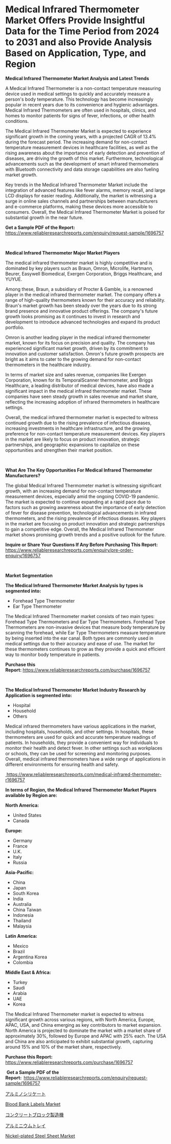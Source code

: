 <p><h1>Medical Infrared Thermometer Market Offers Provide Insightful Data for the Time Period from 2024 to 2031 and also Provide Analysis Based on Application, Type, and Region</h1></p><p><strong>Medical Infrared Thermometer Market Analysis and Latest Trends</strong></p>
<p><p>A Medical Infrared Thermometer is a non-contact temperature measuring device used in medical settings to quickly and accurately measure a person's body temperature. This technology has become increasingly popular in recent years due to its convenience and hygienic advantages. Medical Infrared Thermometers are often used in hospitals, clinics, and homes to monitor patients for signs of fever, infections, or other health conditions.</p><p>The Medical Infrared Thermometer Market is expected to experience significant growth in the coming years, with a projected CAGR of 13.4% during the forecast period. The increasing demand for non-contact temperature measurement devices in healthcare facilities, as well as the rising awareness about the importance of early detection and prevention of diseases, are driving the growth of this market. Furthermore, technological advancements such as the development of smart infrared thermometers with Bluetooth connectivity and data storage capabilities are also fueling market growth.</p><p>Key trends in the Medical Infrared Thermometer Market include the integration of advanced features like fever alarms, memory recall, and large LCD displays for easier reading. Additionally, the market is witnessing a surge in online sales channels and partnerships between manufacturers and e-commerce platforms, making these devices more accessible to consumers. Overall, the Medical Infrared Thermometer Market is poised for substantial growth in the near future.</p></p>
<p><strong>Get a Sample PDF of the Report:&nbsp;</strong> <a href="https://www.reliableresearchreports.com/enquiry/request-sample/1696757">https://www.reliableresearchreports.com/enquiry/request-sample/1696757</a></p>
<p>&nbsp;</p>
<p><strong>Medical Infrared Thermometer Major Market Players</strong></p>
<p><p>The medical infrared thermometer market is highly competitive and is dominated by key players such as Braun, Omron, Microlife, Hartmann, Beurer, Easywell Biomedical, Exergen Corporation, Briggs Healthcare, and YUYUE.</p><p>Among these, Braun, a subsidiary of Procter & Gamble, is a renowned player in the medical infrared thermometer market. The company offers a range of high-quality thermometers known for their accuracy and reliability. Braun's market growth has been steady over the years due to its strong brand presence and innovative product offerings. The company's future growth looks promising as it continues to invest in research and development to introduce advanced technologies and expand its product portfolio.</p><p>Omron is another leading player in the medical infrared thermometer market, known for its focus on precision and quality. The company has experienced significant market growth, driven by its commitment to innovation and customer satisfaction. Omron's future growth prospects are bright as it aims to cater to the growing demand for non-contact thermometers in the healthcare industry.</p><p>In terms of market size and sales revenue, companies like Exergen Corporation, known for its TemporalScanner thermometer, and Briggs Healthcare, a leading distributor of medical devices, have also made a significant impact in the medical infrared thermometer market. These companies have seen steady growth in sales revenue and market share, reflecting the increasing adoption of infrared thermometers in healthcare settings.</p><p>Overall, the medical infrared thermometer market is expected to witness continued growth due to the rising prevalence of infectious diseases, increasing investments in healthcare infrastructure, and the growing preference for non-contact temperature measurement devices. Key players in the market are likely to focus on product innovation, strategic partnerships, and geographic expansions to capitalize on these opportunities and strengthen their market position.</p></p>
<p>&nbsp;</p>
<p><strong>What Are The Key Opportunities For Medical Infrared Thermometer Manufacturers?</strong></p>
<p><p>The global Medical Infrared Thermometer market is witnessing significant growth, with an increasing demand for non-contact temperature measurement devices, especially amid the ongoing COVID-19 pandemic. The market is expected to continue expanding at a rapid pace due to factors such as growing awareness about the importance of early detection of fever for disease prevention, technological advancements in infrared thermometers, and the rising prevalence of infectious diseases. Key players in the market are focusing on product innovation and strategic partnerships to gain a competitive edge. Overall, the Medical Infrared Thermometer market shows promising growth trends and a positive outlook for the future.</p></p>
<p><strong>Inquire or Share Your Questions If Any Before Purchasing This Report:</strong> <a href="https://www.reliableresearchreports.com/enquiry/pre-order-enquiry/1696757">https://www.reliableresearchreports.com/enquiry/pre-order-enquiry/1696757</a></p>
<p>&nbsp;</p>
<p><strong>Market Segmentation</strong></p>
<p><strong>The Medical Infrared Thermometer Market Analysis by types is segmented into:</strong></p>
<p><ul><li>Forehead Type Thermometer</li><li>Ear Type Thermometer</li></ul></p>
<p><p>The Medical Infrared Thermometer market consists of two main types: Forehead Type Thermometers and Ear Type Thermometers. Forehead Type Thermometers are non-invasive devices that measure body temperature by scanning the forehead, while Ear Type Thermometers measure temperature by being inserted into the ear canal. Both types are commonly used in medical settings due to their accuracy and ease of use. The market for these thermometers continues to grow as they provide a quick and efficient way to monitor body temperature in patients.</p></p>
<p><strong>Purchase this Report:&nbsp;</strong><a href="https://www.reliableresearchreports.com/purchase/1696757">https://www.reliableresearchreports.com/purchase/1696757</a></p>
<p>&nbsp;</p>
<p><strong>The Medical Infrared Thermometer Market Industry Research by Application is segmented into:</strong></p>
<p><ul><li>Hospital</li><li>Household</li><li>Others</li></ul></p>
<p><p>Medical infrared thermometers have various applications in the market, including hospitals, households, and other settings. In hospitals, these thermometers are used for quick and accurate temperature readings of patients. In households, they provide a convenient way for individuals to monitor their health and detect fever. In other settings such as workplaces or schools, they can be used for screening and monitoring purposes. Overall, medical infrared thermometers have a wide range of applications in different environments for ensuring health and safety.</p></p>
<p><a href="https://www.reliableresearchreports.com/medical-infrared-thermometer-r1696757">&nbsp;https://www.reliableresearchreports.com/medical-infrared-thermometer-r1696757</a></p>
<p><strong>In terms of Region, the Medical Infrared Thermometer Market Players available by Region are:</strong></p>
<p>
    <p> <strong> North America: </strong>
        <ul>
            <li>United States</li>
            <li>Canada</li>
        </ul>
        </p> 
    <p> <strong> Europe: </strong>
        <ul>
            <li>Germany</li>
            <li>France</li>
            <li>U.K.</li>
            <li>Italy</li>
            <li>Russia</li>
        </ul>
        </p> 
    <p> <strong> Asia-Pacific: </strong>
        <ul>
            <li>China</li>
            <li>Japan</li>
            <li>South Korea</li>
            <li>India</li>
            <li>Australia</li>
            <li>China Taiwan</li>
            <li>Indonesia</li>
            <li>Thailand</li>
            <li>Malaysia</li>
        </ul>
        </p> 
    <p> <strong> Latin America: </strong>
        <ul>
            <li>Mexico</li>
            <li>Brazil</li>
            <li>Argentina Korea</li>
            <li>Colombia</li>
        </ul>
        </p> 
    <p> <strong> Middle East & Africa: </strong>
        <ul>
            <li>Turkey</li>
            <li>Saudi</li>
            <li>Arabia</li>
            <li>UAE</li>
            <li>Korea</li>
        </ul>
    </p>
    </p>
<p><p>The Medical Infrared Thermometer market is expected to witness significant growth across various regions, with North America, Europe, APAC, USA, and China emerging as key contributors to market expansion. North America is projected to dominate the market with a market share of approximately 30%, followed by Europe and APAC with 25% each. The USA and China are also anticipated to exhibit substantial growth, capturing around 15% and 10% of the market share, respectively.</p></p>
<p><strong>Purchase this Report: </strong><a href="https://www.reliableresearchreports.com/purchase/1696757">https://www.reliableresearchreports.com/purchase/1696757</a></p>
<p>&nbsp;<strong>Get a Sample PDF of the Report:&nbsp;&nbsp;</strong><a href="https://www.reliableresearchreports.com/enquiry/request-sample/1696757">https://www.reliableresearchreports.com/enquiry/request-sample/1696757</a></p>
<p><strong></strong></p>
<p><p><a href="https://github.com/ddwcuskozol07187/Market-Research-Report-List-2/blob/main/502430250798.md">アルミノシリケート</a></p><p><a href="https://github.com/maudAbbott7/Market-Research-Report-List-1/blob/main/blood-bank-labels-market.md">Blood Bank Labels Market</a></p><p><a href="https://medium.com/@lewisbechtelar1964/%E3%82%B3%E3%83%B3%E3%82%AF%E3%83%AA%E3%83%BC%E3%83%88%E3%83%96%E3%83%AD%E3%83%83%E3%82%AF%E8%A3%BD%E9%80%A0%E6%A9%9F%E5%B8%82%E5%A0%B4-%E5%B8%82%E5%A0%B4%E3%82%B7%E3%82%A7%E3%82%A2-%E5%B8%82%E5%A0%B4%E5%8B%95%E5%90%91-%E3%81%8A%E3%82%88%E3%81%B3%E5%B0%86%E6%9D%A5%E3%81%AE%E6%88%90%E9%95%B7%E3%82%92%E6%8E%A2%E3%82%8B-358fabcefc74">コンクリートブロック製造機</a></p><p><a href="https://github.com/marbadji/Market-Research-Report-List-1/blob/main/332966750799.md">アルミニウムトレイ</a></p><p><a href="https://issuu.com/reportprime-2/docs/nickel-plated-steel-sheet-market-size-2030.pptx">Nickel-plated Steel Sheet Market</a></p></p>